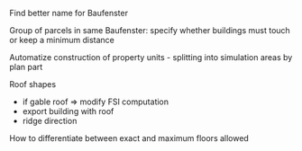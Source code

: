 Find better name for Baufenster 

Group of parcels in same Baufenster: specify whether buildings must touch or keep a minimum distance

Automatize construction of property units - splitting into simulation areas by plan part 

Roof shapes
- if gable roof => modify FSI computation
- export building with roof
- ridge direction

How to differentiate between exact and maximum floors allowed
